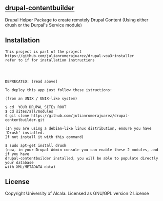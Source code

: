 [drupal-contentbuilder](#)
--

Drupal Helper Package to create remotely Drupal Content (Using either drush or the Durpal's Service module) 

Installation
--
    
    This project is part of the project https://github.com/julianromerajuarez/drupal-voa3rinstaller
    refer to if for installation instructions  
    
   
   
   
    DEPRECATED: (read above)
    
    To deploy this app just follow these istructions:
    
    (from an UNIX / UNIX-like system)
    
    $ cd _YOUR_DRUPAL_SITEs_ROOT
    $ cd sites/all/modules
    $ git clone https://github.com/julianromerajuarez/drupal-contentbuilder.git
    
    (In you are using a debian-like linux distribution, ensure you have 'Drush' installed. 
    If not install it with this command)
        
    $ sudo apt-get install drush
    (now, in your Drupal Admin console you can enable these 2 modules, and if you have 
    drupal-contentbuilder installed, you will be able to populate directly your database 
    with XML/METADATA data)  
    
    
        
    
License
--

Copyright University of Alcala. Licensed as GNU/GPL version 2 License  
